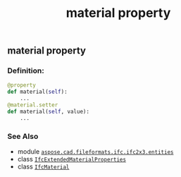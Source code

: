 ﻿---
title: material property
second_title: Aspose.CAD for Python via .NET API References
description: 
type: docs
weight: 70
url: /python-net/aspose.cad.fileformats.ifc.ifc2x3.entities/ifcextendedmaterialproperties/material/
is_root: false
---

## material property

### Definition:
```python
@property
def material(self):
    ...
@material.setter
def material(self, value):
    ...
```

### See Also
* module [`aspose.cad.fileformats.ifc.ifc2x3.entities`](../../)
* class [`IfcExtendedMaterialProperties`](/cad/python-net/aspose.cad.fileformats.ifc.ifc2x3.entities/ifcextendedmaterialproperties)
* class [`IfcMaterial`](/cad/python-net/aspose.cad.fileformats.ifc.ifc2x3.entities/ifcmaterial)
